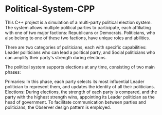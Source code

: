 # Political-System-CPP
This C++ project is a simulation of a multi-party political election system. The system allows multiple political parties to participate, each affiliating with one of two major factions: Republicans or Democrats. Politicians, who also belong to one of these two factions, have unique roles and abilities.

There are two categories of politicians, each with specific capabilities: Leader politicians who can lead a political party, and Social politicians who can amplify their party's strength during elections.

The political system supports elections at any time, consisting of two main phases:

Primaries: In this phase, each party selects its most influential Leader politician to represent them, and updates the identity of all their politicians.
Elections: During elections, the strength of each party is compared, and the party with the highest strength wins, appointing its Leader politician as the head of government.
To facilitate communication between parties and politicians, the Observer design pattern is employed.
